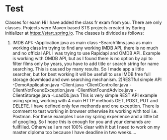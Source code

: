 # Test
Classes for exam
Hi I have added the class fr exam from you. There are only classes. Projects were Maven based STS projects created by Spring initializer at https://start.spring.io.
The classes is divided as follows:
1) IMDB API:
-Application.java as main class
-Searchfilms.java as main working class
Im trying to find any working IMDB API, there is no much and no official API. I was trying to use Rapidapi and OMDB API. Example is working with OMDB API, but as I found there is no option by api to filter films only by years, you have to add title or search string for name searching. This is caused by many results. So I made app a little searcher, but for best working it will be usefull to use IMDB free full storage dowmload and own searching mechanism.
2)RESTful simple API
-DemoApplication.java
-Client.java
-ClientController.java
-ClientNotFoundException.java
-ClientNotFoundAdvice.java
-ClientStorage.java
-LoadDb.java
This is very simple REST API example using spring, working with 4 main HTTP methods GET, POST, PUT and DELETE. I have defined only few methonds and one exception. There is comment to test working in browser otherwise its working with tool i.e. Postman.
For these examples I use my spring experience and a little bit of googling. So I hope this is enough for you and your demands are fullfilled. Otherwise I am not 100% clear with it but I need to work on my master diploma too because I have deadline in two weeks....
